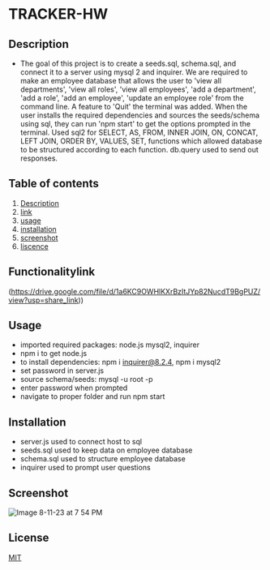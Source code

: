 # TRACKER-HW


## Description

- The goal of this project is to create a seeds.sql, schema.sql, and connect it to a server using mysql 2 and inquirer. We are required to make an employee database that allows the user to 
                 'view all departments',
                 'view all roles',
                  'view all employees',
                   'add a department',
                    'add a role',
                     'add an employee',
                      'update an employee role'  from the command line.
 A feature to 'Quit' the terminal was added. When the user installs the required dependencies and sources the seeds/schema using sql, they can run 'npm start' to get the options prompted in the terminal. Used sql2 for SELECT, AS, FROM, INNER JOIN, ON, CONCAT, LEFT JOIN, ORDER BY, VALUES, SET, functions which allowed database to be structured according to each function. db.query used to send out responses.

## Table of contents

1. [ Description ](#Description)
2. [ link ](#Functionalitylink)
3. [ usage ](#Usage)
4. [ installation ](#Installation)
5. [ screenshot ](#Screenshot)
6. [ liscence ](#License)

## Functionalitylink



(https://drive.google.com/file/d/1a6KC9OWHlKXrBzItJYp82NucdT9BgPUZ/view?usp=share_link))



## Usage
 - imported required packages: node.js mysql2, inquirer
 - npm i to get node.js
 - to install dependencies: npm i inquirer@8.2.4, npm i mysql2
 - set password in server.js
 - source schema/seeds: mysql -u root -p
 - enter password when prompted
 - navigate to proper folder and run npm start
   

## Installation 
- server.js used to connect host to sql 
- seeds.sql used to keep data on employee database 
- schema.sql used to structure employee database
- inquirer used to prompt user questions



## Screenshot 


 
![Image 8-11-23 at 7 54 PM](https://github.com/elixit/Tracker-hw/assets/63372291/64010f5c-0004-41e3-b3f5-d7865f213a75)


## License

[MIT](https://choosealicense.com/licenses/mit/)

